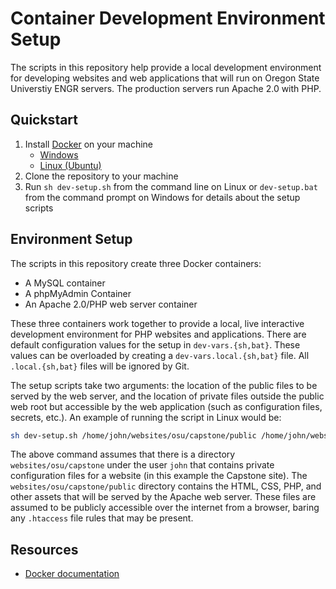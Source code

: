 # Container Development Environment Setup
The scripts in this repository help provide a local development environment for developing websites and web applications that will run on Oregon State Universtiy ENGR servers. The production servers run Apache 2.0 with PHP.

## Quickstart

1. Install [Docker](https://www.docker.com/) on your machine
   - [Windows](https://docs.docker.com/docker-for-windows/install/)
   - [Linux (Ubuntu)](https://docs.docker.com/install/linux/docker-ce/ubuntu/)
1. Clone the repository to your machine
1. Run `sh dev-setup.sh` from the command line on Linux or `dev-setup.bat` from the command prompt on Windows for details about the  setup scripts

## Environment Setup

The scripts in this repository create three Docker containers:
- A MySQL container
- A phpMyAdmin Container
- An Apache 2.0/PHP web server container

These three containers work together to provide a local, live interactive development environment for PHP websites and applications. There are default configuration values for the setup in `dev-vars.{sh,bat}`. These values can be overloaded by creating a `dev-vars.local.{sh,bat}` file. All `.local.{sh,bat}` files will be ignored by Git.

The setup scripts take two arguments: the location of the public files to be served by the web server, and the location of private files outside the public web root but accessible by the web application (such as configuration files, secrets, etc.). An example of running the script in Linux would be:

```sh
sh dev-setup.sh /home/john/websites/osu/capstone/public /home/john/websites/osu/capstone
```

The above command assumes that there is a directory `websites/osu/capstone` under the user `john` that contains private configuration files for a website (in this example the Capstone site). The `websites/osu/capstone/public` directory contains the HTML, CSS, PHP, and other assets that will be served by the Apache web server. These files are assumed to be publicly accessible over the internet from a browser, baring any `.htaccess` file rules that may be present.

## Resources
- [Docker documentation](https://docs.docker.com/)
